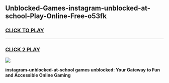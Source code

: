 
## Unblocked-Games-instagram-unblocked-at-school-Play-Online-Free-o53fk
<h3>
<a href="https://premium76.site?title=instagram-unblocked-at-school&ref=26A">CLICK TO PLAY</a></h3>
<hr>

<h3>
<a href="https://premium76.site?title=instagram-unblocked-at-school&ref=26A">CLICK 2 PLAY</a>
  
</h3>

<a href="https://premium76.site?title=instagram-unblocked-at-school&ref=26A"><img src="https://clearcache.store/games.png"></a>


**instagram-unblocked-at-school games unblocked: Your Gateway to Fun and Accessible Online Gaming**
